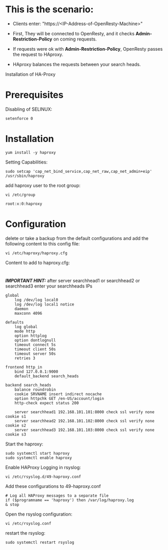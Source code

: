 # This is the scenario:

+ Clients enter: "https://\<IP-Address-of-OpenResty-Machine\>"

+ First, They will be connected to OpenResty, and it checks **Admin-Restriction-Policy** on coming requests.

+ If requests were ok with **Admin-Restriction-Policy**, OpenResty passes the request to HAproxy.

+ HAproxy balances the requests between your search heads.

Installation of HA-Proxy
# Prerequisites
Disabling of SELINUX:
```
setenforce 0
```

# Installation
```
yum install -y haproxy
```

Setting Capabilities:
```
sudo setcap 'cap_net_bind_service,cap_net_raw,cap_net_admin+eip' /usr/sbin/haproxy
```

add haproxy user to the root group:
```
vi /etc/group
```
```
root:x:0:haproxy
```

# Configuration
delete or take a backup from the default configurations and add the following content to this config file:
```
vi /etc/haproxy/haproxy.cfg
```
Content to add to haproxy.cfg:
#
***IMPORTANT HINT:*** after server searchhead1 or searchhead2 or searchhead3 enter your searchheads IPs
```
global
    log /dev/log local0
    log /dev/log local1 notice
    daemon
    maxconn 4096

defaults
    log global
    mode http
    option httplog
    option dontlognull
    timeout connect 5s
    timeout client 50s
    timeout server 50s
    retries 3

frontend http_in
    bind 127.0.0.1:9000
    default_backend search_heads

backend search_heads
    balance roundrobin
    cookie SRVNAME insert indirect nocache
    option httpchk GET /en-US/account/login
    http-check expect status 200

    server searchhead1 192.168.101.101:8000 check ssl verify none cookie s1
    server searchhead2 192.168.101.102:8000 check ssl verify none cookie s2
    server searchhead3 192.168.101.103:8000 check ssl verify none cookie s3
```

Start the haproxy:
```
sudo systemctl start haproxy
sudo systemctl enable haproxy
```

Enable HAProxy Logging in rsyslog:
```
vi /etc/rsyslog.d/49-haproxy.conf
```

Add these configurations to 49-haproxy.conf
```
# Log all HAProxy messages to a separate file
if ($programname == 'haproxy') then /var/log/haproxy.log
& stop
```

Open the rsyslog configuration:
```
vi /etc/rsyslog.conf
```


restart the rsyslog:
```
sudo systemctl restart rsyslog
```

